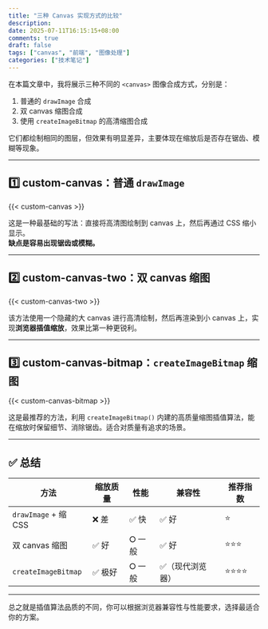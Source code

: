 ```yaml
---
title: "三种 Canvas 实现方式的比较"
description:
date: 2025-07-11T16:15:15+08:00
comments: true
draft: false
tags: ["canvas", "前端", "图像处理"]
categories: ["技术笔记"]
---
```


在本篇文章中，我将展示三种不同的 `<canvas>` 图像合成方式，分别是：

1. 普通的 `drawImage` 合成
2. 双 canvas 缩图合成
3. 使用 `createImageBitmap` 的高清缩图合成

它们都绘制相同的图层，但效果有明显差异，主要体现在缩放后是否存在锯齿、模糊等现象。

---

## 1️⃣ custom-canvas：普通 `drawImage`

{{< custom-canvas >}}

这是一种最基础的写法：直接将高清图绘制到 canvas 上，然后再通过 CSS 缩小显示。  
**缺点是容易出现锯齿或模糊。**

---

## 2️⃣ custom-canvas-two：双 canvas 缩图

{{< custom-canvas-two >}}

该方法使用一个隐藏的大 canvas 进行高清绘制，然后再渲染到小 canvas 上，实现**浏览器插值缩放**，效果比第一种更锐利。

---

## 3️⃣ custom-canvas-bitmap：`createImageBitmap` 缩图

{{< custom-canvas-bitmap >}}

这是最推荐的方法，利用 `createImageBitmap()` 内建的高质量缩图插值算法，能在缩放时保留细节、消除锯齿。适合对质量有追求的场景。

---

## ✅ 总结

| 方法                 | 缩放质量 | 性能   | 兼容性           | 推荐指数 |
| -------------------- | -------- | ------ | ---------------- | -------- |
| `drawImage` + 缩 CSS | ❌ 差    | ✅ 快  | ✅ 好            | ⭐       |
| 双 canvas 缩图       | ✅ 好    | ⭘ 一般 | ✅ 好            | ⭐⭐⭐   |
| `createImageBitmap`  | ✅ 极好  | ⭘ 一般 | ✅（现代浏览器） | ⭐⭐⭐⭐ |

---

总之就是插值算法品质的不同，你可以根据浏览器兼容性与性能要求，选择最适合你的方案。
